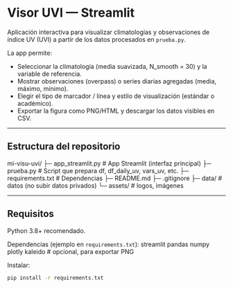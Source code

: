 # Visor UVI — Streamlit

Aplicación interactiva para visualizar climatologías y observaciones de índice UV (UVI) a partir de los datos procesados en `prueba.py`.

La app permite:
- Seleccionar la climatología (media suavizada, N_smooth = 30) y la variable de referencia.
- Mostrar observaciones (overpass) o series diarias agregadas (media, máximo, mínimo).
- Elegir el tipo de marcador / línea y estilo de visualización (estándar o académico).
- Exportar la figura como PNG/HTML y descargar los datos visibles en CSV.

---

## Estructura del repositorio

mi-visu-uvi/
├─ app_streamlit.py # App Streamlit (interfaz principal)
├─ prueba.py # Script que prepara df, df_daily_uv, vars_uv, etc.
├─ requirements.txt # Dependencias
├─ README.md
├─ .gitignore
├─ data/ # <opcional> datos (no subir datos privados)
└─ assets/ # <opcional> logos, imágenes

---

## Requisitos

Python 3.8+ recomendado.

Dependencias (ejemplo en `requirements.txt`):
streamlit
pandas
numpy
plotly
kaleido # opcional, para exportar PNG


Instalar:
```bash
pip install -r requirements.txt
